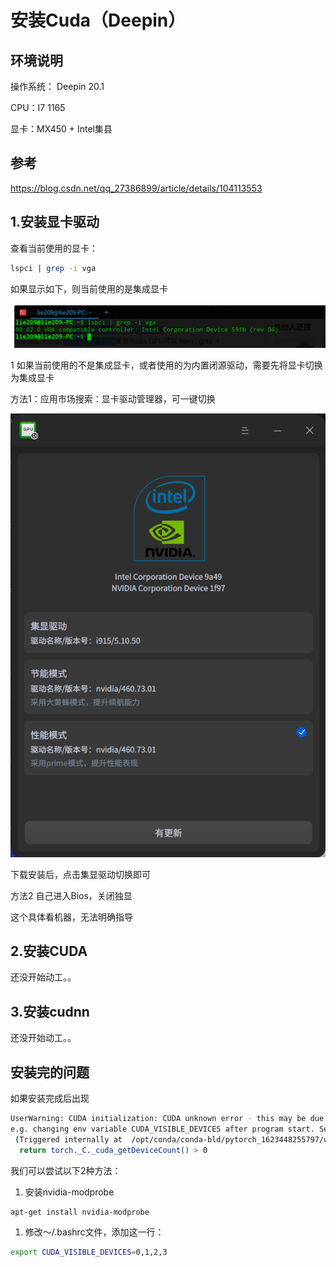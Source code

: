 # 安装Cuda（Deepin）

## 环境说明

操作系统： Deepin 20.1

CPU：I7 1165

显卡：MX450 + Intel集县

## 参考

https://blog.csdn.net/qq_27386899/article/details/104113553



## 1.安装显卡驱动

查看当前使用的显卡：

```bash
lspci | grep -i vga
```

如果显示如下，则当前使用的是集成显卡

![image-20210905134304148](src/01.Cuda/image-20210905134304148.png)



1 如果当前使用的不是集成显卡，或者使用的为内置闭源驱动，需要先将显卡切换为集成显卡

方法1：应用市场搜索：显卡驱动管理器，可一键切换

![image-20210905132210906](src/01.Cuda/image-20210905132210906.png)

下载安装后，点击集显驱动切换即可



方法2 自己进入Bios，关闭独显

这个具体看机器，无法明确指导



## 2.安装CUDA

还没开始动工。。

## 3.安装cudnn

还没开始动工。。

## 安装完的问题

如果安装完成后出现

```bash
UserWarning: CUDA initialization: CUDA unknown error - this may be due to an incorrectly set up environment, 
e.g. changing env variable CUDA_VISIBLE_DEVICES after program start. Setting the available devices to be zero.
 (Triggered internally at  /opt/conda/conda-bld/pytorch_1623448255797/work/c10/cuda/CUDAFunctions.cpp:115.)
  return torch._C._cuda_getDeviceCount() > 0
```

我们可以尝试以下2种方法：

1. 安装nvidia-modprobe

```bash
apt-get install nvidia-modprobe
```



1. 修改～/.bashrc文件，添加这一行：

```bash
export CUDA_VISIBLE_DEVICES=0,1,2,3
```

